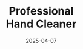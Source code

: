 ---
type: product
layout: product
date: 2025-04-07
sitemap:
  priority: 1
  changefreq: "weekly"

# SEO metadata
seoTitle: "Professional Hand Cleaner | Indiana Mechanic Supplies"
seoTitleSuffix: "Industrial Strength Soap Near Me"
seoDescription: >-
  Get Professional Hand Cleaner from Nutcracker Pro in Indiana. Tough on grease, gentle on hands with emollients. Ideal for mechanics, dealerships, and auto shops.

# Page content
title: "Professional <br> **Hand Cleaner**"
titlePrefix: "Indiana's Top Choice for"
description: >-
  Discover Professional Hand Cleaner, a non-solvent soap for Indiana mechanics and auto shops. Tough on grime, it conditions hands with fast shipping statewide.

# benefitsContent
benefitsImages:
  - image: /images/handcleaner/product-despencer.jpg
    alt: "Professional Hand Cleaner Dispenser for Indiana Shops"
  - image: /images/handcleaner/product-details.jpg
    alt: "Professional Hand Cleaner Variants for Mechanics"

benefitsBlocks:
  - title: "Indiana Mechanics Love It"
    text: >-
      Professional Hand Cleaner is made for Indiana auto shops. It tackles grease and oil fast, perfect for mechanics and dealerships across the state.
  - title: "Gentle on Hands"
    text: >-
      With emollients, this soap keeps hands soft even after repeated use. Ideal for Indiana technicians washing up all day in busy service bays.
  - title: "Eco-Friendly Cleaning"
    text: >-
      Using walnut shell scrubbers, this soap is green and effective. Indiana shops get powerful cleaning without harsh chemicals or environmental harm.
  - title: "Versatile for Indiana Industries"
    text: >-
      From oil to paint, this cleaner handles it all. Great for Indiana auto repair, manufacturing, and construction crews needing reliable supplies.
  - title: "No Greasy Residue"
    text: >-
      This soap leaves hands clean, not slippery. Indiana mechanics can get back to work fast without worrying about grip or mess.
  - title: "Cost-Saving Formula"
    text: >-
      Super-concentrated to cut usage by 75%, it saves Indiana shops money. Bulk orders mean fewer restocks for dealerships and service centers.
  - title: "Fast Shipping in Indiana"
    text: >-
      Get this heavy-duty soap delivered quick to your Indiana garage. Reliable supply for auto shops and fleet services statewide.
  - title: "Perfect for Dealerships"
    text: >-
      Designed for high-volume use, it’s a top pick for Indiana car dealerships. Keeps service bays stocked with premium, skin-safe cleaner.
  - title: "Shop-Grade Power"
    text: >-
      This industrial-strength soap meets the needs of Indiana’s hardworking mechanics. Cleans tough grime without drying out hands.

# testimonials section
testimonials:
  items:
    - name: "Jake"
      text: >-
        This soap’s a game changer for my auto shop. Gets grease off quick, hands feel good, and the price is solid. Fast delivery too!
    - name: "Sara"
      text: >-
        My crew loves it. We’re an dealership, and this cleaner keeps our techs happy. No dry skin, just clean hands every time.
    - name: "Tom"
      text: >-
        Been using it in my garage. Cuts through oil and dirt easy, and my hands don’t crack. Best soap for mechanics around here.
    - name: "Lisa"
      text: >-
        I run a small shop in Indiana. This soap’s tough on grime but soft on hands. Shipping’s fast, and it lasts a long time.
    - name: "Eddie"
      text: >-
        Works great for my diesel jobs. Hands are clean in one wash, no scrubbing. Worth it for any mechanic like me.
    - name: "Kelly"
      text: >-
        Our service center in Indiana switched to this. It’s gentle, smells decent, and handles paint and grease no problem.
    - name: "Ron"
      text: >-
        Good stuff! Cleans my hands fast after working on cars. Indiana shops need this kind of quality soap in stock.
    - name: "Tina"
      text: >-
        My husband’s a tech and swears by this soap. Gets rid of nasty buildup easy, and his hands stay smooth. Great find!
    - name: "Pete"
      text: >-
        Best cleaner I’ve used in years. No greasy feel, just clean hands. Perfect for my busy auto repair shop.

# FAQ section
faq:
  questions:
    - question: "What grime does Professional Hand Cleaner remove?"
      answer: >-
        It tackles grease, oil, ink, paint, tar, and glue. Indiana mechanics and auto shops rely on its heavy-duty cleaning power every day.
    - question: "Is it safe for sensitive skin?"
      answer: >-
        Yes, it’s packed with conditioners to protect skin. Indiana techs with sensitive hands can use it without irritation or dryness.
    - question: "Can Indiana industries beyond auto use it?"
      answer: >-
        Sure can. It’s great for construction and manufacturing too. Indiana workers get versatile, shop-grade cleaning with this soap.
    - question: "Does it have fragrances or dyes?"
      answer: >-
        Nope, it’s dye-free and fragrance-free. Indiana shops get a natural, safe cleaner that’s tough on grime, not on hands.
    - question: "Why walnut shell scrubbers?"
      answer: >-
        They’re eco-friendly and biodegradable. Indiana mechanics enjoy gentle, effective scrubbing that’s safe for the environment.
    - question: "How does it save Indiana shops money?"
      answer: >-
        Its concentrated formula cuts use by 75%. Indiana dealerships and garages restock less, keeping costs low with bulk supplies.
    - question: "Is shipping fast for Indiana orders?"
      answer: >-
        Yes, fast delivery statewide keeps Indiana auto shops stocked. Perfect for mechanics needing reliable, quick supply.
    - question: "Good for high-volume Indiana dealerships?"
      answer: >-
        Absolutely. It’s built for heavy use, saving time and money. Indiana service centers trust it for daily maintenance needs.
---